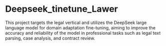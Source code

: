 # Deepseek_tinetune_Lawer
This project targets the legal vertical and utilizes the DeepSeek large language model for domain adaptation fine-tuning, aiming to improve the accuracy and reliability of the model in professional tasks such as legal text parsing, case analysis, and contract review.
